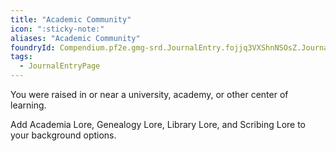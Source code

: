 ```yaml
---
title: "Academic Community"
icon: ":sticky-note:"
aliases: "Academic Community"
foundryId: Compendium.pf2e.gmg-srd.JournalEntry.fojjq3VXShnNSOsZ.JournalEntryPage.JwwkGJfe8sAbvsru
tags:
  - JournalEntryPage
---
```

You were raised in or near a university, academy, or other center of learning.

Add Academia Lore, Genealogy Lore, Library Lore, and Scribing Lore to your background options.